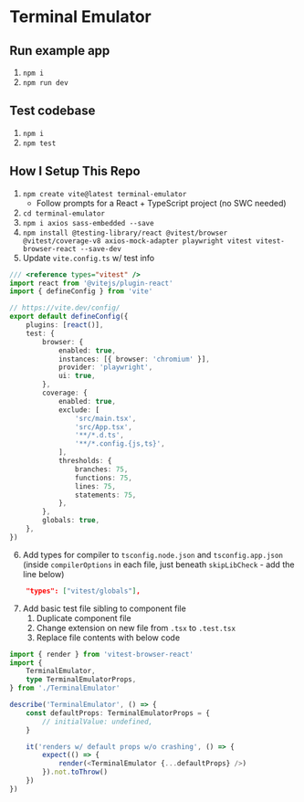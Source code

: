 # Terminal Emulator

## Run example app

1. `npm i`
1. `npm run dev`

## Test codebase

1. `npm i`
1. `npm test`

## How I Setup This Repo

1. `npm create vite@latest terminal-emulator`
    - Follow prompts for a React + TypeScript project (no SWC needed)
2. `cd terminal-emulator`
3. `npm i axios sass-embedded --save`
4. `npm install @testing-library/react @vitest/browser @vitest/coverage-v8 axios-mock-adapter playwright vitest vitest-browser-react --save-dev`
5. Update `vite.config.ts` w/ test info

```typescript
/// <reference types="vitest" />
import react from '@vitejs/plugin-react'
import { defineConfig } from 'vite'

// https://vite.dev/config/
export default defineConfig({
	plugins: [react()],
	test: {
		browser: {
			enabled: true,
			instances: [{ browser: 'chromium' }],
			provider: 'playwright',
			ui: true,
		},
		coverage: {
			enabled: true,
			exclude: [
				'src/main.tsx',
				'src/App.tsx',
				'**/*.d.ts',
				'**/*.config.{js,ts}',
			],
			thresholds: {
				branches: 75,
				functions: 75,
				lines: 75,
				statements: 75,
			},
		},
		globals: true,
	},
})
```

6. Add types for compiler to `tsconfig.node.json` and `tsconfig.app.json` (inside `compilerOptions` in each file, just beneath `skipLibCheck` - add the line below)

```json
    "types": ["vitest/globals"],
```

7. Add basic test file sibling to component file
    1. Duplicate component file
    1. Change extension on new file from `.tsx` to `.test.tsx`
    1. Replace file contents with below code

```typescript
import { render } from 'vitest-browser-react'
import {
	TerminalEmulator,
	type TerminalEmulatorProps,
} from './TerminalEmulator'

describe('TerminalEmulator', () => {
	const defaultProps: TerminalEmulatorProps = {
		// initialValue: undefined,
	}

	it('renders w/ default props w/o crashing', () => {
		expect(() => {
			render(<TerminalEmulator {...defaultProps} />)
		}).not.toThrow()
	})
})
```
